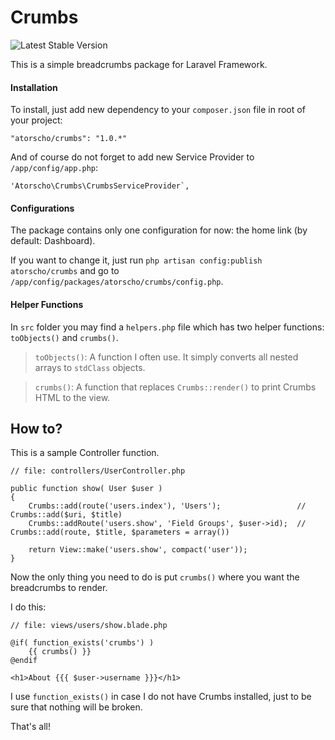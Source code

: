 # Crumbs
![Latest Stable Version](https://img.shields.io/github/release/atorscho/crumbs.svg)

This is a simple breadcrumbs package for Laravel Framework.

#### Installation
To install, just add new dependency to your `composer.json` file in root of your project:

	"atorscho/crumbs": "1.0.*"

And of course do not forget to add new Service Provider to `/app/config/app.php`:

	'Atorscho\Crumbs\CrumbsServiceProvider`,

#### Configurations
The package contains only one configuration for now: the home link (by default: Dashboard).

If you want to change it, just run `php artisan config:publish atorscho/crumbs` and go to `/app/config/packages/atorscho/crumbs/config.php`.

#### Helper Functions
In `src` folder you may find a `helpers.php` file which has two helper functions: `toObjects()` and `crumbs()`.

> `toObjects()`: A function I often use. It simply converts all nested arrays to `stdClass` objects.

> `crumbs()`: A function that replaces `Crumbs::render()` to print Crumbs HTML to the view.

## How to?
This is a sample Controller function.

	// file: controllers/UserController.php

	public function show( User $user )
	{
		Crumbs::add(route('users.index'), 'Users');					// Crumbs::add($uri, $title)
		Crumbs::addRoute('users.show', 'Field Groups', $user->id);	// Crumbs::add(route, $title, $parameters = array())
		
		return View::make('users.show', compact('user'));
	}

Now the only thing you need to do is put `crumbs()` where you want the breadcrumbs to render.

I do this:

	// file: views/users/show.blade.php
	
	@if( function_exists('crumbs') )
		{{ crumbs() }}
	@endif
	
	<h1>About {{{ $user->username }}}</h1>

I use `function_exists()` in case I do not have Crumbs installed, just to be sure that nothing will be broken.

That's all!
